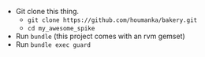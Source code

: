  * Git clone this thing.
   * `git clone https://github.com/houmanka/bakery.git`
   * `cd my_awesome_spike`
 * Run `bundle` (this project comes with an rvm gemset)
 * Run `bundle exec guard`